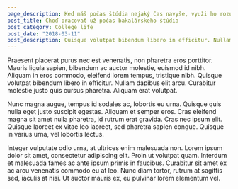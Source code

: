 ```yaml
---
page_description: Keď máš počas štúdia nejaký čas navyše, využi ho rozumne a zaži niečo zo skutočného života
post_title: Choď pracovať už počas bakalárskeho štúdia
post_category: College life
post_date: "2018-03-11"
post_description: Quisque volutpat bibendum libero in efficitur. Nullam dapibus elit arcu. Curabitur molestie justo quis cursus pharetra. Aliquam erat volutpat.
---
```


Praesent placerat purus nec est venenatis, non pharetra eros porttitor. Mauris ligula sapien, bibendum ac auctor molestie, euismod id nibh. Aliquam in eros commodo, eleifend lorem tempus, tristique nibh. Quisque volutpat bibendum libero in efficitur. Nullam dapibus elit arcu. Curabitur molestie justo quis cursus pharetra. Aliquam erat volutpat.

Nunc magna augue, tempus id sodales ac, lobortis eu urna. Quisque quis nulla eget justo suscipit egestas. Aliquam et semper eros. Cras eleifend magna sit amet nulla pharetra, id rutrum erat gravida. Cras nec ipsum elit. Quisque laoreet ex vitae leo laoreet, sed pharetra sapien congue. Quisque in varius urna, vel lobortis lectus.

Integer vulputate odio urna, at ultrices enim malesuada non. Lorem ipsum dolor sit amet, consectetur adipiscing elit. Proin ut volutpat quam. Interdum et malesuada fames ac ante ipsum primis in faucibus. Curabitur sit amet ex ac arcu venenatis commodo eu at leo. Nunc diam tortor, rutrum at sagittis sed, iaculis at nisi. Ut auctor mauris ex, eu pulvinar lorem elementum vel.
